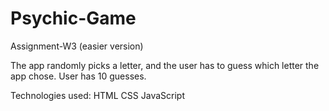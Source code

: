 # Psychic-Game
Assignment-W3 (easier version)

The app randomly picks a letter, and the user has to guess which letter the app chose.
User has 10 guesses.

Technologies used:
HTML
CSS
JavaScript
